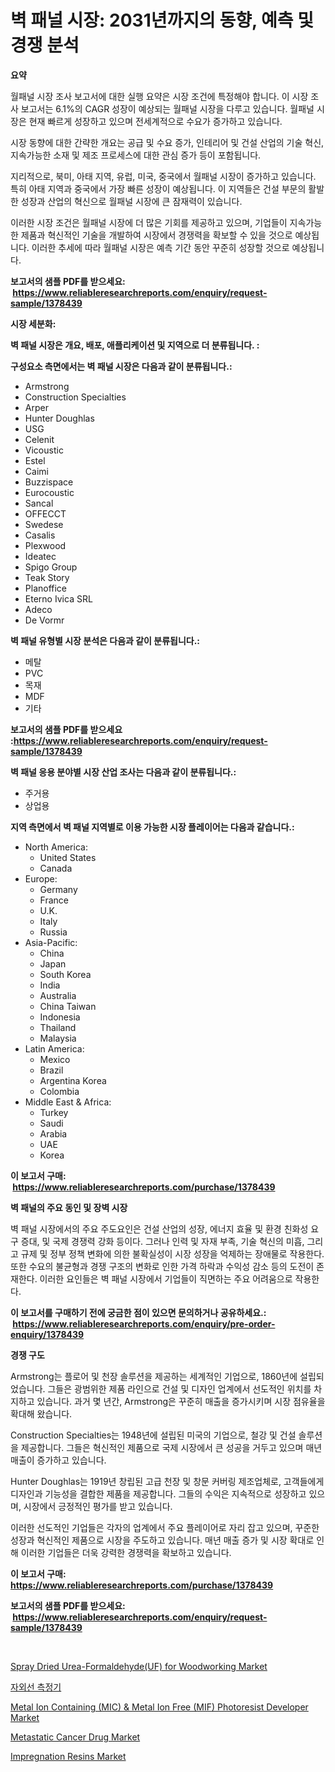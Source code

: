 <p><h1>벽 패널 시장: 2031년까지의 동향, 예측 및 경쟁 분석</h1></p><p><strong>요약</strong></p>
<p><p>월패널 시장 조사 보고서에 대한 실행 요약은 시장 조건에 특정해야 합니다. 이 시장 조사 보고서는 6.1%의 CAGR 성장이 예상되는 월패널 시장을 다루고 있습니다. 월패널 시장은 현재 빠르게 성장하고 있으며 전세계적으로 수요가 증가하고 있습니다.</p><p>시장 동향에 대한 간략한 개요는 공급 및 수요 증가, 인테리어 및 건설 산업의 기술 혁신, 지속가능한 소재 및 제조 프로세스에 대한 관심 증가 등이 포함됩니다.</p><p>지리적으로, 북미, 아태 지역, 유럽, 미국, 중국에서 월패널 시장이 증가하고 있습니다. 특히 아태 지역과 중국에서 가장 빠른 성장이 예상됩니다. 이 지역들은 건설 부문의 활발한 성장과 산업의 혁신으로 월패널 시장에 큰 잠재력이 있습니다.</p><p>이러한 시장 조건은 월패널 시장에 더 많은 기회를 제공하고 있으며, 기업들이 지속가능한 제품과 혁신적인 기술을 개발하여 시장에서 경쟁력을 확보할 수 있을 것으로 예상됩니다. 이러한 추세에 따라 월패널 시장은 예측 기간 동안 꾸준히 성장할 것으로 예상됩니다.</p></p>
<p><strong>보고서의 샘플 PDF를 받으세요: &nbsp;<a href="https://www.reliableresearchreports.com/enquiry/request-sample/1378439">https://www.reliableresearchreports.com/enquiry/request-sample/1378439</a></strong></p>
<p><strong>시장 세분화:</strong></p>
<p><strong> 벽 패널 시장은 개요, 배포, 애플리케이션 및 지역으로 더 분류됩니다. :</strong></p>
<p><strong>구성요소 측면에서는 벽 패널 시장은 다음과 같이 분류됩니다.:</strong></p>
<p><ul><li>Armstrong</li><li>Construction Specialties</li><li>Arper</li><li>Hunter Doughlas</li><li>USG</li><li>Celenit</li><li>Vicoustic</li><li>Estel</li><li>Caimi</li><li>Buzzispace</li><li>Eurocoustic</li><li>Sancal</li><li>OFFECCT</li><li>Swedese</li><li>Casalis</li><li>Plexwood</li><li>Ideatec</li><li>Spigo Group</li><li>Teak Story</li><li>Planoffice</li><li>Eterno Ivica SRL</li><li>Adeco</li><li>De Vormr</li></ul></p>
<p><strong> 벽 패널 유형별 시장 분석은 다음과 같이 분류됩니다.:</strong></p>
<p><ul><li>메탈</li><li>PVC</li><li>목재</li><li>MDF</li><li>기타</li></ul></p>
<p><strong>보고서의 샘플 PDF를 받으세요 :<a href="https://www.reliableresearchreports.com/enquiry/request-sample/1378439">https://www.reliableresearchreports.com/enquiry/request-sample/1378439</a></strong></p>
<p><strong> 벽 패널 응용 분야별 시장 산업 조사는 다음과 같이 분류됩니다.:</strong></p>
<p><ul><li>주거용</li><li>상업용</li></ul></p>
<p><strong>지역 측면에서 벽 패널 지역별로 이용 가능한 시장 플레이어는 다음과 같습니다.:</strong></p>
<p><ul>
    <li>
        North America:
        <ul>
            <li>United States</li>
            <li>Canada</li>
        </ul>
    </li>
    <li>
        Europe:
        <ul>
            <li>Germany</li>
            <li>France</li>
            <li>U.K.</li>
            <li>Italy</li>
            <li>Russia</li>
        </ul>
    </li>
    <li>
        Asia-Pacific:
        <ul>
            <li>China</li>
            <li>Japan</li>
            <li>South Korea</li>
            <li>India</li>
            <li>Australia</li>
            <li>China Taiwan</li>
            <li>Indonesia</li>
            <li>Thailand</li>
            <li>Malaysia</li>
        </ul>
    </li>
    <li>
        Latin America:
        <ul>
            <li>Mexico</li>
            <li>Brazil</li>
            <li>Argentina Korea</li>
            <li>Colombia</li>
        </ul>
    </li>
    <li>
        Middle East & Africa:
        <ul>
            <li>Turkey</li>
            <li>Saudi</li>
            <li>Arabia</li>
            <li>UAE</li>
            <li>Korea</li>
        </ul>
    </li>
    </ul></p>
<p><strong>이 보고서 구매: &nbsp;<a href="https://www.reliableresearchreports.com/purchase/1378439">https://www.reliableresearchreports.com/purchase/1378439</a></strong></p>
<p><strong>벽 패널의 주요 동인 및 장벽 시장</strong></p>
<p><p>벽 패널 시장에서의 주요 주도요인은 건설 산업의 성장, 에너지 효율 및 환경 친화성 요구 증대, 및 국제 경쟁력 강화 등이다. 그러나 인력 및 자재 부족, 기술 혁신의 미흡, 그리고 규제 및 정부 정책 변화에 의한 불확실성이 시장 성장을 억제하는 장애물로 작용한다. 또한 수요의 불균형과 경쟁 구조의 변화로 인한 가격 하락과 수익성 감소 등의 도전이 존재한다. 이러한 요인들은 벽 패널 시장에서 기업들이 직면하는 주요 어려움으로 작용한다.</p></p>
<p><strong>이 보고서를 구매하기 전에 궁금한 점이 있으면 문의하거나 공유하세요.: &nbsp;<a href="https://www.reliableresearchreports.com/enquiry/pre-order-enquiry/1378439">https://www.reliableresearchreports.com/enquiry/pre-order-enquiry/1378439</a></strong></p>
<p><strong>경쟁 구도</strong></p>
<p><p>Armstrong는 플로어 및 천장 솔루션을 제공하는 세계적인 기업으로, 1860년에 설립되었습니다. 그들은 광범위한 제품 라인으로 건설 및 디자인 업계에서 선도적인 위치를 차지하고 있습니다. 과거 몇 년간, Armstrong은 꾸준히 매출을 증가시키며 시장 점유율을 확대해 왔습니다.</p><p>Construction Specialties는 1948년에 설립된 미국의 기업으로, 철강 및 건설 솔루션을 제공합니다. 그들은 혁신적인 제품으로 국제 시장에서 큰 성공을 거두고 있으며 매년 매출이 증가하고 있습니다.</p><p>Hunter Doughlas는 1919년 창립된 고급 천장 및 창문 커버링 제조업체로, 고객들에게 디자인과 기능성을 결합한 제품을 제공합니다. 그들의 수익은 지속적으로 성장하고 있으며, 시장에서 긍정적인 평가를 받고 있습니다.</p><p>이러한 선도적인 기업들은 각자의 업계에서 주요 플레이어로 자리 잡고 있으며, 꾸준한 성장과 혁신적인 제품으로 시장을 주도하고 있습니다. 매년 매출 증가 및 시장 확대로 인해 이러한 기업들은 더욱 강력한 경쟁력을 확보하고 있습니다.</p></p>
<p><strong>이 보고서 구매: &nbsp; <a href="https://www.reliableresearchreports.com/purchase/1378439">https://www.reliableresearchreports.com/purchase/1378439</a></strong></p>
<p><strong>보고서의 샘플 PDF를 받으세요: &nbsp;<a href="https://www.reliableresearchreports.com/enquiry/request-sample/1378439">https://www.reliableresearchreports.com/enquiry/request-sample/1378439</a></strong><strong></strong></p>
<p>&nbsp;</p>
<p><p><a href="https://issuu.com/reportprime-2/docs/spray-dried-urea-formaldehydeuf-for-woodworking-ma">Spray Dried Urea-Formaldehyde(UF) for Woodworking Market</a></p><p><a href="https://github.com/vseigx30c9a1j/Market-Research-Report-List-1/blob/main/7296622531.md">자외선 측정기</a></p><p><a href="https://github.com/WillieWoodard/Market-Research-Report-List-3/blob/main/metal-ion-containing-mic-metal-ion-free-mif-photoresist-developer-market.md">Metal Ion Containing (MIC) & Metal Ion Free (MIF) Photoresist Developer Market</a></p><p><a href="https://ivy-potential-64b.notion.site/Metastatic-Cancer-Drug-Market-Offers-Provide-Insightful-Data-for-the-Time-Period-from-2024-to-2031-a-2e47af36b83b4b5d897989b0c7ae4bf1">Metastatic Cancer Drug Market</a></p><p><a href="https://issuu.com/reportprime-2/docs/impregnation-resins-market-size-2030.pptx">Impregnation Resins Market</a></p></p>